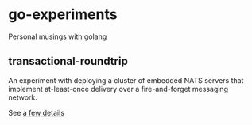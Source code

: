 # go-experiments
Personal musings with golang

## transactional-roundtrip

An experiment with deploying a cluster of embedded NATS servers that
implement at-least-once delivery over a fire-and-forget messaging network.

See [a few details](transactional-roundtrip/README.md)
